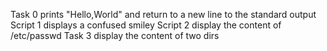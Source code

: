 Task 0 prints "Hello,World" and return to a new line to the standard output
Script 1 displays a confused smiley
Script 2 display the content of /etc/passwd
Task 3 display the content of two dirs 

